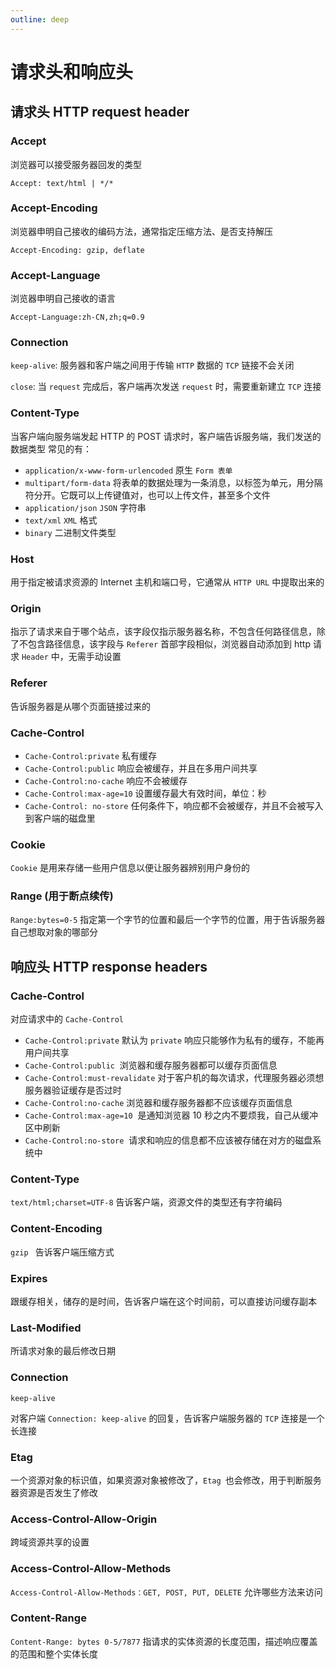 ```yaml
---
outline: deep
---
```


# 请求头和响应头

## 请求头 HTTP request header

### Accept

浏览器可以接受服务器回发的类型

`Accept: text/html | */*`

### Accept-Encoding

浏览器申明自己接收的编码方法，通常指定压缩方法、是否支持解压

`Accept-Encoding: gzip, deflate`

### Accept-Language

浏览器申明自己接收的语言

`Accept-Language:zh-CN,zh;q=0.9`

### Connection

`keep-alive`: 服务器和客户端之间用于传输 `HTTP` 数据的 `TCP` 链接不会关闭

`close`: 当 `request` 完成后，客户端再次发送 `request` 时，需要重新建立 `TCP` 连接

### Content-Type

当客户端向服务端发起 HTTP 的 POST 请求时，客户端告诉服务端，我们发送的数据类型
常见的有：

- `application/x-www-form-urlencoded` 原生 `Form 表单`
- `multipart/form-data` 将表单的数据处理为一条消息，以标签为单元，用分隔符分开。它既可以上传键值对，也可以上传文件，甚至多个文件
- `application/json` `JSON` 字符串
- `text/xml` `XML` 格式
- `binary` 二进制文件类型

### Host

用于指定被请求资源的 Internet 主机和端口号，它通常从 `HTTP URL` 中提取出来的

### Origin

指示了请求来自于哪个站点，该字段仅指示服务器名称，不包含任何路径信息，除了不包含路径信息，该字段与 `Referer` 首部字段相似，浏览器自动添加到 http 请求 `Header` 中，无需手动设置

### Referer

告诉服务器是从哪个页面链接过来的

### Cache-Control

- `Cache-Control:private` 私有缓存
- `Cache-Control:public` 响应会被缓存，并且在多用户间共享
- `Cache-Control:no-cache` 响应不会被缓存
- `Cache-Control:max-age=10` 设置缓存最大有效时间，单位：秒
- `Cache-Control: no-store` 任何条件下，响应都不会被缓存，并且不会被写入到客户端的磁盘里

### Cookie

`Cookie` 是用来存储一些用户信息以便让服务器辨别用户身份的

### Range (用于断点续传)

`Range:bytes=0-5` 指定第一个字节的位置和最后一个字节的位置，用于告诉服务器自己想取对象的哪部分

## 响应头 HTTP response headers

### Cache-Control

对应请求中的 `Cache-Control`

- `Cache-Control:private` 默认为 `private` 响应只能够作为私有的缓存，不能再用户间共享
- `Cache-Control:public`  浏览器和缓存服务器都可以缓存页面信息
- `Cache-Control:must-revalidate` 对于客户机的每次请求，代理服务器必须想服务器验证缓存是否过时
- `Cache-Control:no-cache` 浏览器和缓存服务器都不应该缓存页面信息
- `Cache-Control:max-age=10`  是通知浏览器 10 秒之内不要烦我，自己从缓冲区中刷新
- `Cache-Control:no-store`  请求和响应的信息都不应该被存储在对方的磁盘系统中

### Content-Type

`text/html;charset=UTF-8`
告诉客户端，资源文件的类型还有字符编码

### Content-Encoding

`gzip `
告诉客户端压缩方式

### Expires

跟缓存相关，储存的是时间，告诉客户端在这个时间前，可以直接访问缓存副本

### Last-Modified

所请求对象的最后修改日期

### Connection

`keep-alive`

对客户端 `Connection: keep-alive` 的回复，告诉客户端服务器的 `TCP` 连接是一个长连接

### Etag

一个资源对象的标识值，如果资源对象被修改了，`Etag `也会修改，用于判断服务器资源是否发生了修改

### Access-Control-Allow-Origin

跨域资源共享的设置

### Access-Control-Allow-Methods

`Access-Control-Allow-Methods：GET, POST, PUT, DELETE`
允许哪些方法来访问

### Content-Range

`Content-Range: bytes 0-5/7877`
指请求的实体资源的长度范围，描述响应覆盖的范围和整个实体长度
